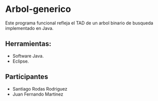 # Arbol-generico

Este programa funcional refleja el TAD de un arbol binario de busqueda implementado en Java. 

## Herramientas:
* Software Java.
* Eclipse.

## Participantes
* Santiago Rodas Rodriguez
* Juan Fernando Martinez
